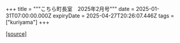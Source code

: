+++
title = """こちら町長室　2025年2月号"""
date = 2025-01-31T07:00:00.000Z
expiryDate = 2025-04-27T20:26:07.446Z
tags = ["kuriyama"]
+++


[[source]](https://www.town.kuriyama.hokkaido.jp/site/mayor/30275.html)
